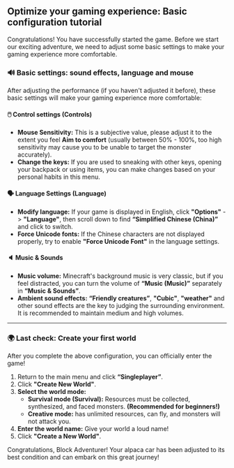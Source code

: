 ## Optimize your gaming experience: Basic configuration tutorial



Congratulations! You have successfully started the game. Before we start our exciting adventure, we need to adjust some basic settings to make your gaming experience more comfortable.



### 🔊 Basic settings: sound effects, language and mouse



After adjusting the performance (if you haven't adjusted it before), these basic settings will make your gaming experience more comfortable:



#### 🖱️ Control settings (Controls)



- **Mouse Sensitivity:** This is a subjective value, please adjust it to the extent you feel **Aim to comfort** (usually between 50% - 100%, too high sensitivity may cause you to be unable to target the monster accurately).
- **Change the keys:** If you are used to sneaking with other keys, opening your backpack or using items, you can make changes based on your personal habits in this menu.



#### 🗣️ Language Settings (Language)



- **Modify language:** If your game is displayed in English, click **"Options"** -> **"Language"**, then scroll down to find **“Simplified Chinese (China)”** and click to switch.
- **Force Unicode fonts:** If the Chinese characters are not displayed properly, try to enable **"Force Unicode Font"** in the language settings.



#### 🔈 Music & Sounds



- **Music volume:** Minecraft's background music is very classic, but if you feel distracted, you can turn the volume of **“Music (Music)”** separately in **“Music & Sounds”**.
- **Ambient sound effects:** **“Friendly creatures”**, **"Cubic"**, **"weather"** and other sound effects are the key to judging the surrounding environment. It is recommended to maintain medium and high volumes.

------



### 🌍 Last check: Create your first world



After you complete the above configuration, you can officially enter the game!

1. Return to the main menu and click **“Singleplayer”**.
2. Click **"Create New World"**.
3. **Select the world mode:**
   - **Survival mode (Survival):** Resources must be collected, synthesized, and faced monsters. **(Recommended for beginners!)**
   - **Creative mode:** has unlimited resources, can fly, and monsters will not attack you.
4. **Enter the world name:** Give your world a loud name!
5. Click **"Create a New World"**.

Congratulations, Block Adventurer! Your alpaca car has been adjusted to its best condition and can embark on this great journey!